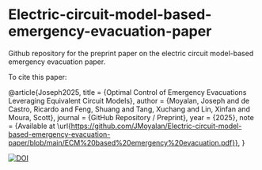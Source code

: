 # Electric-circuit-model-based-emergency-evacuation-paper
Github repository for the preprint paper on the electric circuit model-based emergency evacuation paper.

To cite this paper:

@article{Joseph2025,
  title     = {Optimal Control of Emergency Evacuations
Leveraging Equivalent Circuit Models},
  author    = {Moyalan, Joseph and de Castro, Ricardo and Feng, Shuang and Tang, Xuchang and Lin, Xinfan and Moura, Scott},
  journal   = {GitHub Repository / Preprint},
  year      = {2025},
  note      = {Available at \url{https://github.com/JMoyalan/Electric-circuit-model-based-emergency-evacuation-paper/blob/main/ECM%20based%20emergency%20evacuation.pdf}},
}

[![DOI](https://zenodo.org/badge/1059038726.svg)](https://doi.org/10.5281/zenodo.17148667)
